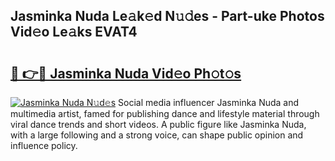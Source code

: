 ## Jasminka Nuda Le𝚊k𝚎d N𝚞𝚍es - Part-uke Photos Vid𝚎o Le𝚊ks EVAT4

# <h2><a href="http://fbct6h.evod.top/?m=Jasminka+Nuda">🔗 👉🔴 Jasminka Nuda Vid𝚎o Ph𝚘t𝚘s</a></h2>

[![Jasminka Nuda N𝚞d𝚎s](https://i.imgur.com/8V9OHl7.gif)](http://fbct6h.evod.top/?m=Jasminka+Nuda)
Social media influencer Jasminka Nuda and multimedia artist, famed for publishing dance and lifestyle material through viral dance trends and short videos. A public figure like Jasminka Nuda, with a large following and a strong voice, can shape public opinion and influence policy. 
